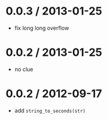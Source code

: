 
0.0.3 / 2013-01-25
==================

  * fix long long overflow

0.0.2 / 2013-01-25
==================

  * no clue

0.0.2 / 2012-09-17
==================

  * add `string_to_seconds(str)`
